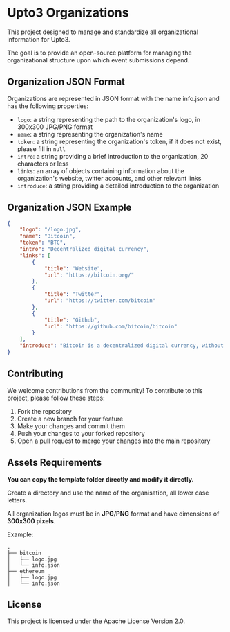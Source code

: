 # Upto3 Organizations

This project designed to manage and standardize all organizational information for Upto3. 

The goal is to provide an open-source platform for managing the organizational structure upon which event submissions depend.

## Organization JSON Format

Organizations are represented in JSON format with the name info.json and has the following properties:

- `logo`: a string representing the path to the organization's logo, in 300x300 JPG/PNG format
- `name`: a string representing the organization's name
- `token`: a string representing the organization's token, if it does not exist, please fill in `null`
- `intro`: a string providing a brief introduction to the organization, 20 characters or less
- `links`: an array of objects containing information about the organization's website, twitter accounts, and other relevant links
- `introduce`: a string providing a detailed introduction to the organization

## Organization JSON Example

```json
{
    "logo": "/logo.jpg",
    "name": "Bitcoin",
    "token": "BTC",
    "intro": "Decentralized digital currency",
    "links": [
        {
            "title": "Website",
            "url": "https://bitcoin.org/"
        },
        {
            "title": "Twitter",
            "url": "https://twitter.com/bitcoin"
        },
        {
            "title": "Github",
            "url": "https://github.com/bitcoin/bitcoin"
        }
    ],
    "introduce": "Bitcoin is a decentralized digital currency, without a central bank or single administrator, that can be sent from user to user on the peer-to-peer bitcoin network without the need for intermediaries. Transactions are verified by network nodes through cryptography and recorded in a public distributed ledger called a blockchain. The cryptocurrency was invented in 2008 by an unknown person or group of people using the name Satoshi Nakamoto. The currency began use in 2009 when its implementation was released as open-source software."
}
```

## Contributing

We welcome contributions from the community! To contribute to this project, please follow these steps:

1. Fork the repository
2. Create a new branch for your feature
3. Make your changes and commit them
4. Push your changes to your forked repository
5. Open a pull request to merge your changes into the main repository

## Assets Requirements

**You can copy the template folder directly and modify it directly.**

Create a directory and use the name of the organisation, all lower case letters.

All organization logos must be in **JPG/PNG** format and have dimensions of **300x300 pixels**.

Example:
```
.
├── bitcoin
│   ├── logo.jpg
│   └── info.json
├── ethereum
│   ├── logo.jpg
│   └── info.json
```


## License

This project is licensed under the Apache License Version 2.0.
